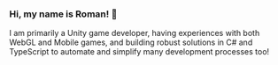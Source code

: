 ### Hi, my name is Roman! 👋

I am primarily a Unity game developer, having experiences with both WebGL and Mobile games, and building robust solutions in C# and TypeScript to automate and simplify many development processes too!
